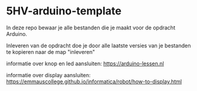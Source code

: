 # 5HV-arduino-template
In deze repo bewaar je alle bestanden die je maakt voor de opdracht Arduino.

Inleveren van de opdracht doe je door alle laatste versies van je bestanden te kopieren naar de map "inleveren"

informatie over knop en led aansluiten:
https://arduino-lessen.nl

informatie over display aansluiten:
https://emmauscollege.github.io/informatica/robot/how-to-display.html
